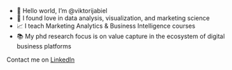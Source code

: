 - 👋 Hello world, I’m @viktorijabiel
- 🫶 I found love in data analysis, visualization, and marketing science
- 📈 I teach Marketing Analytics & Business Intelligence courses
- 📚 My phd research focus is on value capture in the ecosystem of digital business platforms



<div>
  Contact me on <a href="https://www.linkedin.com/in/viktorija-bieline" target="_blank">LinkedIn</a>
</div>
